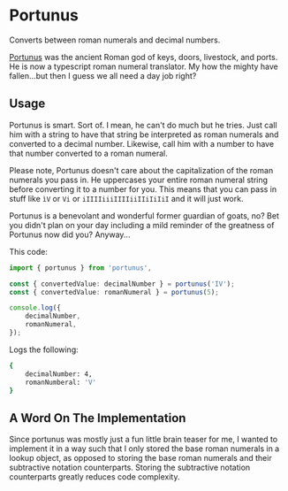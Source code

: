 # Portunus

Converts between roman numerals and decimal numbers.

[Portunus](https://en.wikipedia.org/wiki/Portunus_(mythology)) was the ancient Roman god of keys, doors, livestock, and ports. He is now a typescript roman numeral translator. My how the mighty have fallen...but then I guess we all need a day job right?

## Usage

Portunus is smart. Sort of. I mean, he can't do much but he tries. Just call him with a string to have that string be interpreted as roman numerals and converted to a decimal number. Likewise, call him with a number to have that number converted to a roman numeral.

Please note, Portunus doesn't care about the capitalization of the roman numerals you pass in. He uppercases your entire roman numeral string before converting it to a number for you. This means that you can pass in stuff like `ìV` or `Vi` or `iIIIIiiiIIIIiiIIiIiIiI` and it will just work.

Portunus is a benevolant and wonderful former guardian of goats, no? Bet you didn't plan on your day including a mild reminder of the greatness of Portunus now did you? Anyway...

This code:

```typescript
import { portunus } from 'portunus',

const { convertedValue: decimalNumber } = portunus('IV');
const { convertedValue: romanNumeral } = portunus(5);

console.log({
    decimalNumber,
    romanNumeral,
});
```

Logs the following:

```bash
{
    decimalNumber: 4,
    romanNumberal: 'V'
}
```

## A Word On The Implementation

Since portunus was mostly just a fun little brain teaser for me, I wanted to implement it in a way such that I only stored the base roman numerals in a lookup object, as opposed to storing the base roman numerals and their subtractive notation counterparts. Storing the subtractive notation counterparts greatly reduces code complexity.
